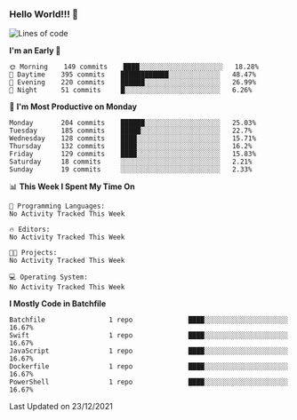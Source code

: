 ### Hello World!!! 👋

<!--
**kekotek/kekotek** is a ✨ _special_ ✨ repository because its `README.md` (this file) appears on your GitHub profile.

Here are some ideas to get you started:

- 🔭 I’m currently working on ...
- 🌱 I’m currently learning ...
- 👯 I’m looking to collaborate on ...
- 🤔 I’m looking for help with ...
- 💬 Ask me about ...
- 📫 How to reach me: ...
- 😄 Pronouns: ...
- ⚡ Fun fact: ...
-->

<!--START_SECTION:waka-->
![Lines of code](https://img.shields.io/badge/From%20Hello%20World%20I%27ve%20Written-19%20Thousand%20lines%20of%20code-blue)

**I'm an Early 🐤** 

```text
🌞 Morning    149 commits    ████░░░░░░░░░░░░░░░░░░░░░   18.28% 
🌆 Daytime    395 commits    ████████████░░░░░░░░░░░░░   48.47% 
🌃 Evening    220 commits    ██████░░░░░░░░░░░░░░░░░░░   26.99% 
🌙 Night      51 commits     █░░░░░░░░░░░░░░░░░░░░░░░░   6.26%

```
📅 **I'm Most Productive on Monday** 

```text
Monday       204 commits    ██████░░░░░░░░░░░░░░░░░░░   25.03% 
Tuesday      185 commits    █████░░░░░░░░░░░░░░░░░░░░   22.7% 
Wednesday    128 commits    ████░░░░░░░░░░░░░░░░░░░░░   15.71% 
Thursday     132 commits    ████░░░░░░░░░░░░░░░░░░░░░   16.2% 
Friday       129 commits    ████░░░░░░░░░░░░░░░░░░░░░   15.83% 
Saturday     18 commits     ░░░░░░░░░░░░░░░░░░░░░░░░░   2.21% 
Sunday       19 commits     ░░░░░░░░░░░░░░░░░░░░░░░░░   2.33%

```


📊 **This Week I Spent My Time On** 

```text
💬 Programming Languages: 
No Activity Tracked This Week

🔥 Editors: 
No Activity Tracked This Week

🐱‍💻 Projects: 
No Activity Tracked This Week

💻 Operating System: 
No Activity Tracked This Week

```

**I Mostly Code in Batchfile** 

```text
Batchfile                1 repo              ████░░░░░░░░░░░░░░░░░░░░░   16.67% 
Swift                    1 repo              ████░░░░░░░░░░░░░░░░░░░░░   16.67% 
JavaScript               1 repo              ████░░░░░░░░░░░░░░░░░░░░░   16.67% 
Dockerfile               1 repo              ████░░░░░░░░░░░░░░░░░░░░░   16.67% 
PowerShell               1 repo              ████░░░░░░░░░░░░░░░░░░░░░   16.67%

```



 Last Updated on 23/12/2021
<!--END_SECTION:waka-->

